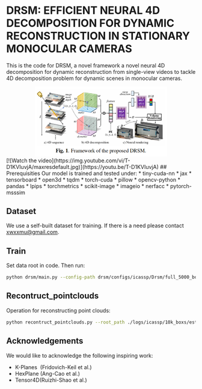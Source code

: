 # DRSM: EFFICIENT NEURAL 4D DECOMPOSITION FOR DYNAMIC RECONSTRUCTION IN STATIONARY MONOCULAR CAMERAS
This is the code for DRSM, a novel framework a novel neural 4D decomposition for dynamic reconstruction from single-view videos to tackle 4D decomposition problem for dynamic scenes in monocular cameras.
<div align=center>
<img src="Framework-DRSM.png" width=70% >
</div>
[![Watch the video](https://img.youtube.com/vi/T-D1KVIuvjA/maxresdefault.jpg)](https://youtu.be/T-D1KVIuvjA)
## Prerequisities
Our model is trained and tested under:
* tiny-cuda-nn
* jax
* tensorboard
* open3d
* tqdm
* torch-cuda
* pillow
* opencv-python
* pandas
* lpips
* torchmetrics
* scikit-image
* imageio
* nerfacc
* pytorch-msssim

## Dataset
We use a self-built dataset for training. If there is a need please contact xwxxmu@gmail.com.

## Train
Set data root in code. Then run:
```bash
python drsm/main.py --config-path drsm/configs/icassp/Drsm/full_5000_boxs.py
```

## Recontruct_pointclouds
Operation for reconstructing point clouds:
```bash
python recontruct_pointclouds.py --root_path ./logs/icassp/10k_boxs/estm --out_postfix lp_recon --depth_smoother
```

## Acknowledgements
We would like to acknowledge the following inspiring work:
* K-Planes  (Fridovich-Keil et al.)
* HexPlane (Ang-Cao et al.)
* Tensor4D(Ruizhi-Shao et al.)

